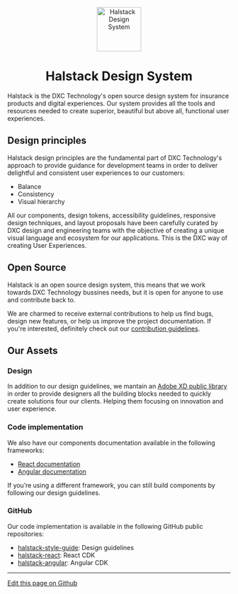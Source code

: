 
<p align="center">
  <a href="https://developer.dxc.com/design/principles">
    <img alt="Halstack Design System" src="https://developer.dxc.com/static/media/halstack.08bea965.svg" width="100px" />
  </a>
</p>

<h1 align="center">
  Halstack Design System
</h1>

Halstack is the DXC Technology's open source design system for insurance products and digital experiences. Our system provides all the tools and resources needed to create superior, beautiful but above all, functional user experiences.



## Design principles

Halstack design principles are the fundamental part of DXC Technology's approach to provide guidance for development teams in order to deliver delightful and consistent user experiences to our customers:
 
* Balance 
* Consistency  
* Visual hierarchy 

All our components, design tokens, accessibility guidelines, responsive design techniques, and layout proposals have been carefully curated by DXC design and engineering teams with the objective of creating a unique visual language and ecosystem for our applications. This is the DXC way of creating User Experiences.


## Open Source

Halstack is an open source design system, this means that we work towards DXC Technology bussines needs, but it is open for anyone to use and contribute back to.

We are charmed to receive external contributions to help us find bugs, design new features, or help us improve the project documentation. If you're interested, definitely check out our [contribution guidelines](https://github.com/dxc-technology/halstack-style-guide/blob/master/contributing/overview.md).


## Our Assets

### Design

In addition to our design guidelines, we mantain an [Adobe XD public library](https://shared-assets.adobe.com/link/732533f4-d925-487e-4761-9a760574cfac) in order to provide designers all the building blocks needed to quickly create solutions four our clients. Helping them focusing on innovation and user experience.

### Code implementation

We also have our components documentation available in the following frameworks:

* [React documentation](https://developer.dxc.com/tools/react/next/#/)
* [Angular documentation](https://developer.dxc.com/tools/angular/next/#/)


If you’re using a different framework, you can still build components by following our design guidelines.

### GitHub

Our code implementation is available in the following GitHub public repositories:

* [halstack-style-guide](https://github.com/dxc-technology/halstack-style-guide): Design guidelines
* [halstack-react](https://github.com/dxc-technology/halstack-react): React CDK
* [halstack-angular](https://github.com/dxc-technology/halstack-angular): Angular CDK


____________________________________________________________

[Edit this page on Github](https://github.com/dxc-technology/halstack-style-guide/blob/master/guidelines/principles/overview/README.md)
